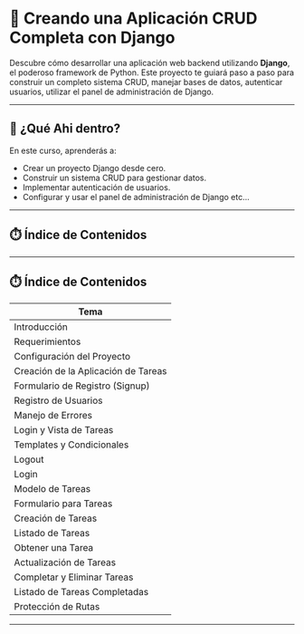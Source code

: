# 🐍  Creando una Aplicación CRUD Completa con Django

Descubre cómo desarrollar una aplicación web backend utilizando **Django**, el poderoso framework de Python. Este proyecto te guiará paso a paso para construir un completo sistema CRUD, manejar bases de datos, autenticar usuarios, utilizar el panel de administración de Django.

---

## 🌟 ¿Qué Ahi dentro?

En este curso, aprenderás a:

- Crear un proyecto Django desde cero.
- Construir un sistema CRUD para gestionar datos.
- Implementar autenticación de usuarios.
- Configurar y usar el panel de administración de Django etc...

---


## ⏱️ Índice de Contenidos

---

## ⏱️ Índice de Contenidos

| Tema                                  |
|---------------------------------------|
| Introducción                          |
| Requerimientos                        |
| Configuración del Proyecto            |
| Creación de la Aplicación de Tareas   |
| Formulario de Registro (Signup)       |
| Registro de Usuarios                  |
| Manejo de Errores                     |
| Login y Vista de Tareas               |
| Templates y Condicionales             |
| Logout                                |
| Login                                 |
| Modelo de Tareas                      |
| Formulario para Tareas                |
| Creación de Tareas                    |
| Listado de Tareas                     |
| Obtener una Tarea                     |
| Actualización de Tareas               |
| Completar y Eliminar Tareas           |
| Listado de Tareas Completadas         |
| Protección de Rutas                   |

---